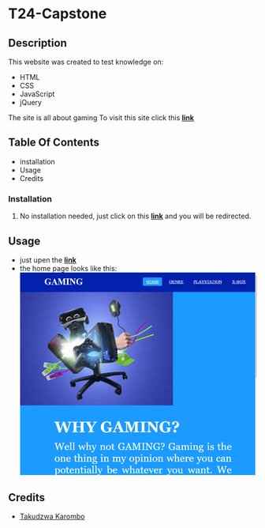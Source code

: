 # T24-Capstone
## Description

This website was created to test  knowledge on:

* HTML
* CSS
* JavaScript
* jQuery

The site is all about gaming
To visit this site click this <a target="_blank" href="https://Takudzwa-SE2023
.github.io/T24-Capstone/home.html">**link**</a>

## Table Of Contents
* installation
* Usage
* Credits

### Installation
1. No installation needed, just click on this <a target="_blank" href="https://Takudzwa-SE2023
.github.io/T24-Capstone/home.html">**link**</a> and you will be redirected. 

## Usage
* just upen the <a target="_blank" href="https://Takudzwa-SE2023.github.io/T24-Capstone/home.html">**link**</a>
* the home page looks like this: <img src="screenshot2.PNG">

## Credits
* <a href="https://www.github.com/Takudzwa-SE2023">Takudzwa Karombo</a>
